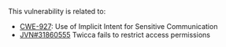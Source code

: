 
This vulnerability is related to:

- [CWE-927](https://cwe.mitre.org/data/definitions/927.html): Use of Implicit Intent for Sensitive Communication
- [JVN#31860555](https://jvn.jp/en/jp/JVN31860555/)  Twicca fails to restrict access permissions
